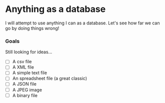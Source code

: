 # Anything as a database

I will attempt to use anything I can as a database. Let's see how far we can go by doing things wrong!

### Goals

Still looking for ideas...

- [ ] A csv file
- [ ] A XML file
- [ ] A simple text file
- [ ] An spreadsheet file (a great classic)
- [ ] A JSON file
- [ ] A JPEG image
- [ ] A binary file

